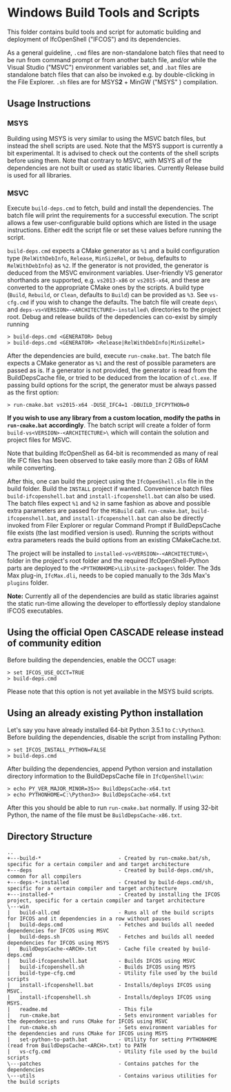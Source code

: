 Windows Build Tools and Scripts
===============================
This folder contains build tools and script for automatic building and deployment of IfcOpenShell ("IFCOS")
and its dependencies.

As a general guideline, `.cmd` files are non-standalone batch files that need to be run from command prompt or from
another batch file, and/or while the Visual Studio ("MSVC") environment variables set, and `.bat` files are standalone batch
files that can also be invoked e.g. by double-clicking in the File Explorer. `.sh` files are for MSYS**2** + MinGW ("MSYS"
) compilation.

Usage Instructions
------------------
### MSYS

Building using MSYS is very similar to using the MSVC batch files, but instead the shell scripts
are used. Note that the MSYS support is currently a bit experimental. It is advised to check out the contents
of the shell scripts before using them. Note that contrary to MSVC, with MSYS all of the dependencies are not
built or used as static libaries. Currently Release build is used for all libraries.

### MSVC
Execute `build-deps.cmd` to fetch, build and install the dependencies. The batch file will print the requirements for
a successful execution. The script allows a few user-configurable build options which are listed in the usage
instructions. Either edit the script file or set these values before running the script.

`build-deps.cmd` expects a CMake generator as `%1` and a build configuration type (`RelWithDebInfo`, `Release`,
`MinSizeRel`, or `Debug`, defaults to `RelWithDebInfo`) as `%2`. If the generator is not provided, the generator is
deduced from the MSVC environment variables. User-friendly VS generator shorthands are supported, e.g.
`vs2013-x86` or `vs2015-x64`, and these are converted to the appropriate CMake ones by the scripts. A build type
(`Build`, `Rebuild`, or `Clean`, defaults to `Build`) can be provided as `%3`. See `vs-cfg.cmd` if you wish to change
the defaults. The batch file will create `deps\` and `deps-vs<VERSION>-<ARCHITECTURE>-installed\` directories to the
project root. Debug and release builds of the depedencies can co-exist by simply running
```
> build-deps.cmd <GENERATOR> Debug
> build-deps.cmd <GENERATOR> <Release|RelWithDebInfo|MinSizeRel>
```

After the dependencies are build, execute `run-cmake.bat`. The batch file expects a CMake generator as `%1` and the
rest of possible parameters are passed as is. If a generator is not provided, the generator is read from the
BuildDepsCache file, or tried to be deduced from the location of `cl.exe`. If passing build options for the script,
the generator must be always passed as the first option:
```
> run-cmake.bat vs2015-x64 -DUSE_IFC4=1 -DBUILD_IFCPYTHON=0
```

**If you wish to use any library from a custom location, modify the paths in `run-cmake.bat` accordingly**. The batch
script will create a folder of form `build-vs<VERSION>-<ARCHITECTURE>\` which will contain the solution and project
files for MSVC.

Note that building IfcOpenShell as 64-bit is recommended as many of real life IFC files has been observed to take
easily more than 2 GBs of RAM while converting.

After this, one can build the project using the `IfcOpenShell.sln` file in the build folder. Build the `INSTALL` project
if wanted. Convenience batch files `build-ifcopenshell.bat` and `install-ifcopenshell.bat` can also be used. The batch
files expect `%1` and `%2` in same fashion as above and possible extra parameters are passed for the `MSBuild` call.
`run-cmake.bat`, `build-ifcopenshell.bat`, and `install-ifcopenshell.bat` can also be directly invoked from Filer Explorer
or regular Command Prompt if BuildDepsCache file exists (the last modified version is used). Running the scripts without extra
parameters reads the build options from an existing CMakeCache.txt.

The project will be installed to `installed-vs<VERSION>-<ARCHITECTURE>\` folder in the project's root folder and the
required IfcOpenShell-Python parts are deployed to the `<PYTHONHOME>\Lib\site-packages\` folder. The 3ds Max plug-in,
`IfcMax.dli`, needs to be copied manually to the 3ds Max's `plugins` folder.

**Note:** Currently all of the dependencies are build as static libraries against the static run-time allowing the
developer to effortlessly deploy standalone IFCOS executables.

Using the official Open CASCADE release instead of community edition
---------------------------------------------
Before building the dependencies, enable the OCCT usage:
```
> set IFCOS_USE_OCCT=TRUE
> build-deps.cmd
```

Please note that this option is not yet available in the MSYS build scripts.

Using an already existing Python installation
---------------------------------------------

Let's say you have already installed 64-bit Python 3.5.1 to `C:\Python3`.
Before building the dependencies, disable the script from installing Python:
```
> set IFCOS_INSTALL_PYTHON=FALSE
> build-deps.cmd
```

After building the dependencies, append Python version and installation directory information to the BuildDepsCache file
in `IfcOpenShell\win`:
```
> echo PY_VER_MAJOR_MINOR=35>> BuildDepsCache-x64.txt
> echo PYTHONHOME=C:\Python3>> BuildDepsCache-x64.txt
```

After this you should be able to run `run-cmake.bat` normally. If using 32-bit Python, the name of the file must be
`BuildDepsCache-x86.txt`.

Directory Structure
------------------
```
..
+---build-*                         - Created by run-cmake.bat/sh, specific for a certain compiler and and target architecture
+---deps                            - Created by build-deps.cmd/sh, common for all compilers
+---deps-*-installed                - Created by build-deps.cmd/sh, specific for a certain compiler and target architecture
+---installed-*                     - Created by installing the IFCOS project, specific for a certain compiler and target architecture
\---win
|   build-all.cmd                   - Runs all of the build scripts for IFCOS and it dependencies in a row without pauses
|   build-deps.cmd                  - Fetches and builds all needed dependencies for IFCOS using MSVC
|   build-deps.sh                   - Fetches and builds all needed dependencies for IFCOS using MSYS
|   BuildDepsCache-<ARCH>.txt       - Cache file created by build-deps.cmd
|   build-ifcopenshell.bat          - Builds IFCOS using MSVC
|   build-ifcopenshell.sh           - Builds IFCOS using MSYS
|   build-type-cfg.cmd              - Utility file used by the build scripts
|   install-ifcopenshell.bat        - Installs/deploys IFCOS using MSVC.
|   install-ifcopenshell.sh         - Installs/deploys IFCOS using MSYS.
|   readme.md                       - This file
|   run-cmake.bat                   - Sets environment variables for the dependencies and runs CMake for IFCOS using MSVC
|   run-cmake.sh                    - Sets environment variables for the dependencies and runs CMake for IFCOS using MSYS
|   set-python-to-path.bat          - Utility for setting PYTHONHOME (read from BuildDepsCache-<ARCH>.txt) to PATH
|   vs-cfg.cmd                      - Utility file used by the build scripts
\---patches                         - Contains patches for the dependencies
\---utils                           - Contains various utilities for the build scripts
```
